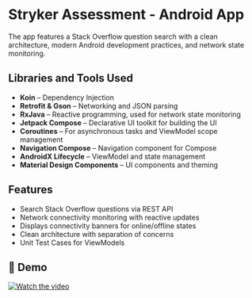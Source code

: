 # Stryker Assessment - Android App

The app features a Stack Overflow question search with a clean architecture, modern Android development practices, and network state monitoring.

## Libraries and Tools Used

- **Koin** – Dependency Injection
- **Retrofit & Gson** – Networking and JSON parsing
- **RxJava** – Reactive programming, used for network state monitoring
- **Jetpack Compose** – Declarative UI toolkit for building the UI
- **Coroutines** – For asynchronous tasks and ViewModel scope management
- **Navigation Compose** – Navigation component for Compose
- **AndroidX Lifecycle** – ViewModel and state management
- **Material Design Components** – UI components and theming

## Features

- Search Stack Overflow questions via REST API
- Network connectivity monitoring with reactive updates
- Displays connectivity banners for online/offline states
- Clean architecture with separation of concerns
- Unit Test Cases for ViewModels


## 🎥 Demo

[![Watch the video](https://img.youtube.com/vi/toL5jiuVC2k/1.jpg)](https://youtube.com/shorts/toL5jiuVC2k)
